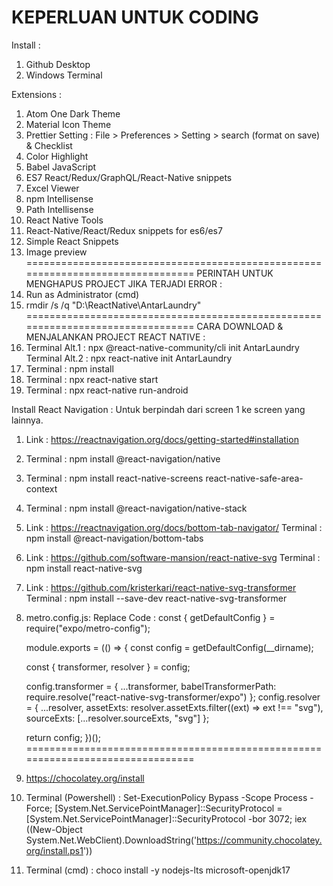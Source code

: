 KEPERLUAN UNTUK CODING
================================================================================
Install :
1. Github Desktop
2. Windows Terminal
				
Extensions :
1. Atom One Dark Theme
2. Material Icon Theme
3. Prettier
   Setting :
   File > Preferences > Setting > search (format on save) & Checklist
4. Color Highlight
5. Babel JavaScript
6. ES7 React/Redux/GraphQL/React-Native snippets
7. Excel Viewer
8. npm Intellisense
9. Path Intellisense
10. React Native Tools
11. React-Native/React/Redux snippets for es6/es7
12. Simple React Snippets
13. Image preview
================================================================================
PERINTAH UNTUK MENGHAPUS PROJECT JIKA TERJADI ERROR :
1. Run as Administrator (cmd)
2. rmdir /s /q "D:\ReactNative\AntarLaundry"
================================================================================
CARA DOWNLOAD & MENJALANKAN PROJECT REACT NATIVE :
1. Terminal Alt.1 : npx @react-native-community/cli init AntarLaundry
   Terminal Alt.2 : npx react-native init AntarLaundry
2. Terminal : npm install
3. Terminal : npx react-native start
4. Terminal : npx react-native run-android

Install React Navigation :
Untuk berpindah dari screen 1 ke screen yang lainnya.
1. Link : https://reactnavigation.org/docs/getting-started#installation
2. Terminal : npm install @react-navigation/native
3. Terminal : npm install react-native-screens react-native-safe-area-context
4. Terminal : npm install @react-navigation/native-stack
5. Link : https://reactnavigation.org/docs/bottom-tab-navigator/
   Terminal : npm install @react-navigation/bottom-tabs
6. Link : https://github.com/software-mansion/react-native-svg
   Terminal : npm install react-native-svg
7. Link : https://github.com/kristerkari/react-native-svg-transformer
   Terminal : npm install --save-dev react-native-svg-transformer
8. metro.config.js:
   Replace Code :
   const { getDefaultConfig } = require("expo/metro-config");

   module.exports = (() => {
     const config = getDefaultConfig(__dirname);

     const { transformer, resolver } = config;

     config.transformer = {
       ...transformer,
       babelTransformerPath: require.resolve("react-native-svg-transformer/expo")
     };
     config.resolver = {
       ...resolver,
       assetExts: resolver.assetExts.filter((ext) => ext !== "svg"),
       sourceExts: [...resolver.sourceExts, "svg"]
     };

     return config;
   })();
================================================================================
1. https://chocolatey.org/install
2. Terminal (Powershell)  : Set-ExecutionPolicy Bypass -Scope Process -Force; [System.Net.ServicePointManager]::SecurityProtocol = [System.Net.ServicePointManager]::SecurityProtocol -bor 3072; iex ((New-Object System.Net.WebClient).DownloadString('https://community.chocolatey.org/install.ps1'))
3. Terminal (cmd) : choco install -y nodejs-lts microsoft-openjdk17

